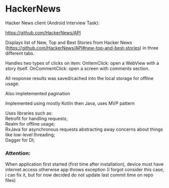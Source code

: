 # HackerNews
Hacker News client (Android Interview Task):

https://github.com/HackerNews/API

Displays list of New, Top and Best Stories from Hacker News (https://github.com/HackerNews/API#new-top-and-best-stories) in three different tabs. 

Handles two types of clicks on item:
OnItemClick: open a WebView with a story itself.
OnCommentClick: open a screen with comments section.

All response results was saved/cached into the local storage for offline usage.

Also impletemented pagination

Implemented using mostly Kotlin then Java, uses MVP pattern

Uses libraries such as: <br />
Retrofit for handling requests; <br />
Realm for offline usage; <br />
RxJava for asynchronous requests abstracting away concerns about things like low-level threading;<br />
Dagger for DI;<br />


### Attention: 
When application first started (first time after installation), device must have internet access otherwise app throws exception (I forgot consider this case, i can fix it, but for now decided do not update last commit time on repo files) 
